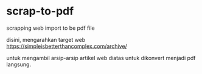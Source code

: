 # scrap-to-pdf
scrapping web import to be pdf file

disini, mengarahkan target web
https://simpleisbetterthancomplex.com/archive/

untuk mengambil arsip-arsip artikel web diatas untuk dikonvert menjadi pdf langsung.
